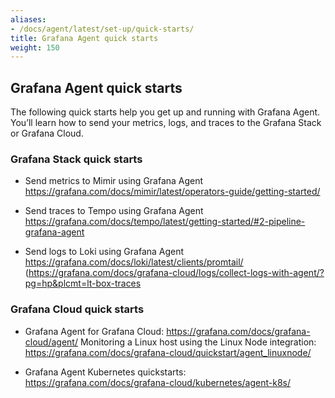 ```yaml
---
aliases:
- /docs/agent/latest/set-up/quick-starts/
title: Grafana Agent quick starts
weight: 150
---
```

## Grafana Agent quick starts

The following quick starts help you get up and running with Grafana Agent. You’ll learn how to send your metrics, logs, and traces to the Grafana Stack or Grafana Cloud.

### Grafana Stack quick starts

 - Send metrics to Mimir using Grafana Agent
https://grafana.com/docs/mimir/latest/operators-guide/getting-started/

 - Send traces to Tempo using Grafana Agent https://grafana.com/docs/tempo/latest/getting-started/#2-pipeline-grafana-agent

 - Send logs to Loki using Grafana Agent https://grafana.com/docs/loki/latest/clients/promtail/ (https://grafana.com/docs/grafana-cloud/logs/collect-logs-with-agent/?pg=hp&plcmt=lt-box-traces

### Grafana Cloud quick starts

 - Grafana Agent for Grafana Cloud: https://grafana.com/docs/grafana-cloud/agent/
Monitoring a Linux host using the Linux Node integration: https://grafana.com/docs/grafana-cloud/quickstart/agent_linuxnode/

 - Grafana Agent Kubernetes quickstarts: https://grafana.com/docs/grafana-cloud/kubernetes/agent-k8s/

